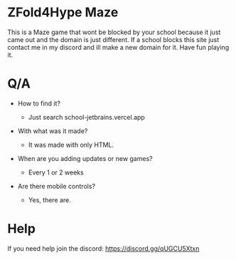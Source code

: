 # ZFold4Hype Maze
This is a Maze game that wont be blocked by your school because it just came out and the domain is just different.
If a school blocks this site just contact me in my discord and ill make a new domain for it.
Have fun playing it.

# Q/A
- How to find it?
	- Just search school-jetbrains.vercel.app

- With what was it made?
	- It was made with only HTML.

- When are you adding updates or new games?
	- Every 1 or 2 weeks

- Are there mobile controls?
	- Yes, there are. 

# Help
If you need help join the discord:
https://discord.gg/qUGCU5Xtxn
